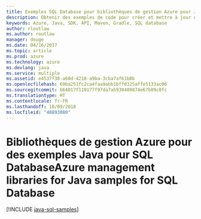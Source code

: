 ```yaml
---
title: Exemples SQL Database pour bibliothèques de gestion Azure pour Java
description: Obtenir des exemples de code pour créer et mettre à jour des bases de données Azure SQL à l’aide des bibliothèques de gestion Azure pour Java
keywords: Azure, Java, SDK, API, Maven, Gradle, SQL database
author: rloutlaw
ms.author: routlaw
manager: douge
ms.date: 04/16/2017
ms.topic: article
ms.prod: azure
ms.technology: azure
ms.devlang: java
ms.service: multiple
ms.assetid: e4537f38-a60d-4218-a9ba-3cba7af61b8b
ms.openlocfilehash: 69ba251fc2ca4faa9abb1bffd125affe5133ac06
ms.sourcegitcommit: b64017f119177f97da7a5930489874e67b09c0fc
ms.translationtype: HT
ms.contentlocale: fr-FR
ms.lasthandoff: 10/09/2018
ms.locfileid: "48893080"
---
```

# <a name="azure-management-libraries-for-java-samples-for-sql-database"></a><span data-ttu-id="11b40-104">Bibliothèques de gestion Azure pour des exemples Java pour SQL Database</span><span class="sxs-lookup"><span data-stu-id="11b40-104">Azure management libraries for Java samples for SQL Database</span></span>

[!INCLUDE [java-sql-samples](includes/java-sql-samples.md)]